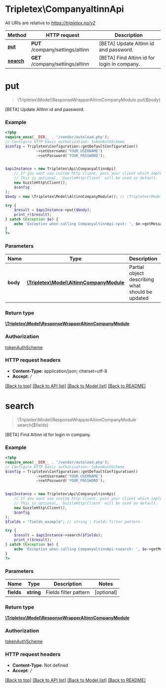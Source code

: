 # Tripletex\CompanyaltinnApi

All URIs are relative to *https://tripletex.no/v2*

Method | HTTP request | Description
------------- | ------------- | -------------
[**put**](CompanyaltinnApi.md#put) | **PUT** /company/settings/altinn | [BETA] Update AltInn id and password.
[**search**](CompanyaltinnApi.md#search) | **GET** /company/settings/altinn | [BETA] Find Altinn id for login in company.

# **put**
> \Tripletex\Model\ResponseWrapperAltinnCompanyModule put($body)

[BETA] Update AltInn id and password.

### Example
```php
<?php
require_once(__DIR__ . '/vendor/autoload.php');
// Configure HTTP basic authorization: tokenAuthScheme
$config = Tripletex\Configuration::getDefaultConfiguration()
              ->setUsername('YOUR_USERNAME')
              ->setPassword('YOUR_PASSWORD');


$apiInstance = new Tripletex\Api\CompanyaltinnApi(
    // If you want use custom http client, pass your client which implements `GuzzleHttp\ClientInterface`.
    // This is optional, `GuzzleHttp\Client` will be used as default.
    new GuzzleHttp\Client(),
    $config
);
$body = new \Tripletex\Model\AltinnCompanyModule(); // \Tripletex\Model\AltinnCompanyModule | Partial object describing what should be updated

try {
    $result = $apiInstance->put($body);
    print_r($result);
} catch (Exception $e) {
    echo 'Exception when calling CompanyaltinnApi->put: ', $e->getMessage(), PHP_EOL;
}
?>
```

### Parameters

Name | Type | Description  | Notes
------------- | ------------- | ------------- | -------------
 **body** | [**\Tripletex\Model\AltinnCompanyModule**](../Model/AltinnCompanyModule.md)| Partial object describing what should be updated | [optional]

### Return type

[**\Tripletex\Model\ResponseWrapperAltinnCompanyModule**](../Model/ResponseWrapperAltinnCompanyModule.md)

### Authorization

[tokenAuthScheme](../../README.md#tokenAuthScheme)

### HTTP request headers

 - **Content-Type**: application/json; charset=utf-8
 - **Accept**: */*

[[Back to top]](#) [[Back to API list]](../../README.md#documentation-for-api-endpoints) [[Back to Model list]](../../README.md#documentation-for-models) [[Back to README]](../../README.md)

# **search**
> \Tripletex\Model\ResponseWrapperAltinnCompanyModule search($fields)

[BETA] Find Altinn id for login in company.

### Example
```php
<?php
require_once(__DIR__ . '/vendor/autoload.php');
// Configure HTTP basic authorization: tokenAuthScheme
$config = Tripletex\Configuration::getDefaultConfiguration()
              ->setUsername('YOUR_USERNAME')
              ->setPassword('YOUR_PASSWORD');


$apiInstance = new Tripletex\Api\CompanyaltinnApi(
    // If you want use custom http client, pass your client which implements `GuzzleHttp\ClientInterface`.
    // This is optional, `GuzzleHttp\Client` will be used as default.
    new GuzzleHttp\Client(),
    $config
);
$fields = "fields_example"; // string | Fields filter pattern

try {
    $result = $apiInstance->search($fields);
    print_r($result);
} catch (Exception $e) {
    echo 'Exception when calling CompanyaltinnApi->search: ', $e->getMessage(), PHP_EOL;
}
?>
```

### Parameters

Name | Type | Description  | Notes
------------- | ------------- | ------------- | -------------
 **fields** | **string**| Fields filter pattern | [optional]

### Return type

[**\Tripletex\Model\ResponseWrapperAltinnCompanyModule**](../Model/ResponseWrapperAltinnCompanyModule.md)

### Authorization

[tokenAuthScheme](../../README.md#tokenAuthScheme)

### HTTP request headers

 - **Content-Type**: Not defined
 - **Accept**: */*

[[Back to top]](#) [[Back to API list]](../../README.md#documentation-for-api-endpoints) [[Back to Model list]](../../README.md#documentation-for-models) [[Back to README]](../../README.md)

